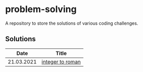 # problem-solving

A repository to store the solutions of various coding challenges.

## Solutions

Date | Title
--- | ---
21.03.2021 | [integer to roman](integer-to-roman)
